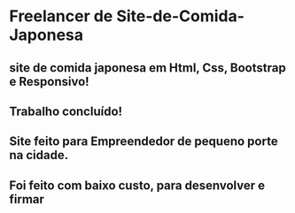 # Freelancer de Site-de-Comida-Japonesa 

## site de comida japonesa em Html, Css, Bootstrap e Responsivo!

## Trabalho concluído! 

## Site feito para Empreendedor de pequeno porte na cidade.

## Foi feito com baixo custo, para desenvolver e firmar 



